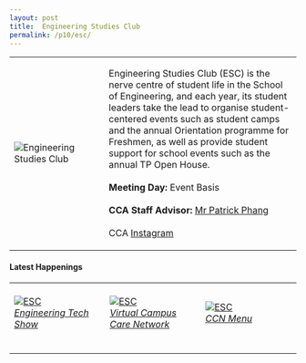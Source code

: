 ```yaml
---
layout: post
title:  Engineering Studies Club
permalink: /p10/esc/
---
```


<div>
    <table>
        <tr>
            <td style="width:33%"><image src="{{site.baseurl}}/images/CCA_esc.jpg" style="display:block;margin-left:auto;margin-right:auto;" alt="Engineering Studies Club"></image></td>
            <td>
                <p>
                    Engineering Studies Club (ESC) is the nerve centre of student life in the School of Engineering, and each year, its student leaders take the lead to organise student-centered events such as student camps and the annual Orientation programme for Freshmen, as well as provide student support for school events such as the annual TP Open House.<br>
                    <br>
                    <b>Meeting Day:</b> Event Basis<br>
                    <br>
                    <b>CCA Staff Advisor:</b> <a href="mailto:chianwei@tp.edu.sg">Mr Patrick Phang</a><br>
                    <br>
                    CCA <a href="https://www.instagram.com/tp_esc">Instagram</a>
                </p>
            </td>
        </tr>
    </table>
</div>

#### Latest Happenings

<div>
    <table>
        <tr>
            <td style="width:33%"><br>
                <a href="https://www.instagram.com/p/CMMyrAZHSXE/">
                    <image src="{{site.baseurl}}/images/CCA-esc_IG4.jpg" style="display:block;margin-left:auto;margin-right:auto;" alt="ESC">
                    <h6 style="margin-top:0%">Engineering Tech Show</h6>
                    </image>
                </a>
            </td>
            <td style="width:33%"><br>
                <a href="https://www.instagram.com/p/CDfxutCnSqE/">
                    <image src="{{site.baseurl}}/images/CCA-esc_IG.jpg" style="display:block;margin-left:auto;margin-right:auto;" alt="ESC">
                    <h6 style="margin-top:0%">Virtual Campus Care Network</h6>
                    </image>
                </a>
            </td>
            <td style="width:33%"><br>
                <a href="https://www.instagram.com/p/CDfx32uHDKa/">
                    <image src="{{site.baseurl}}/images/CCA-esc_IG2.jpg" style="display:block;margin-left:auto;margin-right:auto;" alt="ESC">
                    <h6 style="margin-top:0%">CCN Menu</h6>    
                    </image>
                </a>
            </td>
        </tr>
    </table>
</div>
